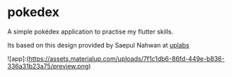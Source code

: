 # pokedex

A simple pokédex application to practise my flutter skills.

Its based on this design provided by Saepul Nahwan at [uplabs](https://www.uplabs.com/posts/pokedex-app)

![app]:(https://assets.materialup.com/uploads/7f1c1db6-86fd-449e-b836-336a31b23a75/preview.png)
